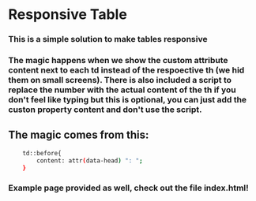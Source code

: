 # Responsive Table 
### This is a simple solution to make tables responsive

### The magic happens when we show the custom attribute content next to each td instead of the respoective th (we hid them on small screens). There is also included a script to replace the number with the actual content of the th if you don't feel like typing but this is optional, you can just add the custon property content and don't use the script.  

## The magic comes from this:
```sh
	td::before{
	    content: attr(data-head) ": ";
	}

```

### Example page provided as well, check out the file index.html!